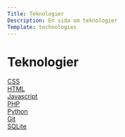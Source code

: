 ```yaml
---
Title: Teknologier
Description: En sida om teknologier
Template: technologies
---
```


Teknologier
==========================

<div class="css">
<a href="%base_url%?technologies/sub/css">CSS</a>
</div>

<div class="html">
<a href="%base_url%?technologies/sub/html">HTML</a>
</div>

<div class="javascript">
<a href="%base_url%?technologies/sub/javascript">Javascript</a>
</div>

<div class="php">
<a href="%base_url%?technologies/sub/php">PHP</a>
</div>

<div class="python">
<a href="%base_url%?technologies/sub/python">Python</a>
</div>

<div class="git">
<a href="%base_url%?technologies/sub/git">Git</a>
</div>

<div class="sqlite">
<a href="%base_url%?technologies/sub/sqlite">SQLite</a>
</div>